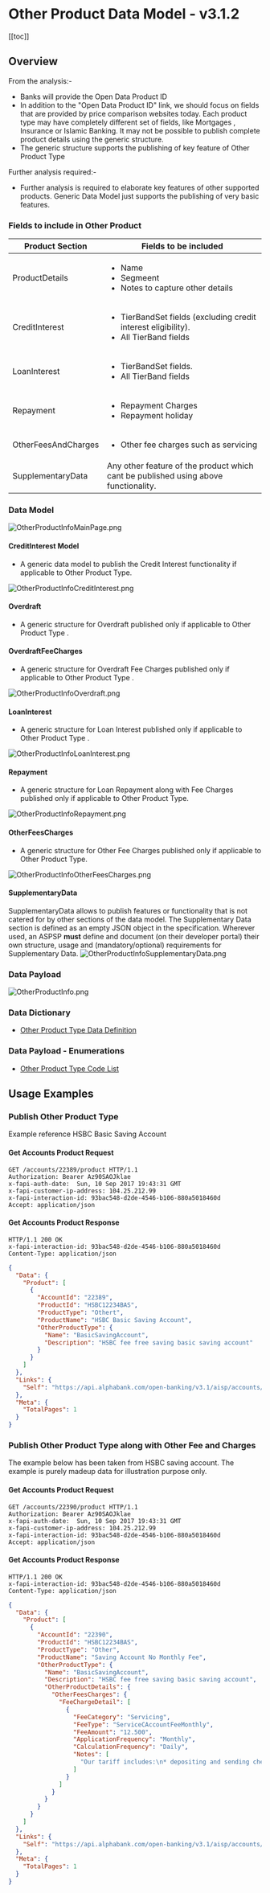 ---
---

# Other Product Data Model - v3.1.2

[[toc]]

## Overview

From the analysis:-

* Banks will provide the Open Data Product ID
* In addition to the "Open Data Product ID" link, we should focus on fields that are provided by price comparison websites today. Each product type may have completely different set of fields, like Mortgages , Insurance or Islamic Banking. It may not be possible to publish complete product details using the generic structure.
* The generic structure supports the publishing of key feature of Other Product Type

Further analysis required:-

* Further analysis is required to elaborate key features of other supported products. Generic Data Model just supports the publishing of very basic features.

### Fields to include in Other Product

| Product Section |Fields to be included |
| --- |--- |
| ProductDetails | <ul><li>Name</li><li>Segmeent</li><li>Notes to capture other details</li></ul> |
| CreditInterest | <ul><li>TierBandSet fields (excluding credit interest eligibility).</li><li>All TierBand fields</li></ul> |
| LoanInterest | <ul><li>TierBandSet fields. <li>All TierBand fields</li></ul> |
| Repayment | <ul><li>Repayment Charges <li>Repayment holiday</li></ul> |
| OtherFeesAndCharges | <ul><li>Other fee charges such as servicing</li></ul> |
| SupplementaryData |Any other feature of the product which cant be published using above functionality. |

### Data Model

![OtherProductInfoMainPage.png](./images/OtherProduct/OtherProductInfoMainPage.png)

#### CreditInterest Model

* A generic data model to publish the Credit Interest functionality if applicable to Other Product Type.

![OtherProductInfoCreditInterest.png](./images/OtherProduct/OtherProductInfoCreditInterest.png)

#### Overdraft

* A generic structure for Overdraft published only if applicable to Other Product Type .

#### OverdraftFeeCharges

* A generic structure for Overdraft Fee Charges published only if applicable to Other Product Type .

![OtherProductInfoOverdraft.png](./images/OtherProduct/OtherProductInfoOverdraft.png)

#### LoanInterest

* A generic structure for Loan Interest published only if applicable to Other Product Type .

![OtherProductInfoLoanInterest.png](./images/OtherProduct/OtherProductInfoLoanInterest.png)

#### Repayment

* A generic structure for Loan Repayment along with Fee Charges published only if applicable to Other Product Type.

![OtherProductInfoRepayment.png](./images/OtherProduct/OtherProductInfoRepayment.png)

#### OtherFeesCharges

* A generic structure for Other Fee Charges published only if applicable to Other Product Type.

![OtherProductInfoOtherFeesCharges.png](./images/OtherProduct/OtherProductInfoOtherFeesCharges.png)

#### SupplementaryData

SupplementaryData allows to publish features or functionality that is not catered for by other sections of the data model.
The Supplementary Data section is defined as an empty JSON object in the specification.
Wherever used, an ASPSP **must** define and document (on their developer portal) their own structure, usage and (mandatory/optional) requirements for Supplementary Data.
![OtherProductInfoSupplementaryData.png](./images/OtherProduct/OtherProductInfoSupplementaryData.png)

### Data Payload

![OtherProductInfo.png](./images/OtherProduct/OtherProductInfo.png)

### Data Dictionary

* [Other Product Type Data Definition](productdatafiles/OtherProductInfo.v3.1.2.DD.xlsx)

### Data Payload - Enumerations

* [Other Product Type Code List](productdatafiles/OtherProduct.v3.1.2.CodeList.xlsx)

## Usage Examples

### Publish Other Product Type

Example reference HSBC Basic Saving Account

#### Get Accounts Product Request

```
GET /accounts/22389/product HTTP/1.1
Authorization: Bearer Az90SAOJklae
x-fapi-auth-date:  Sun, 10 Sep 2017 19:43:31 GMT
x-fapi-customer-ip-address: 104.25.212.99
x-fapi-interaction-id: 93bac548-d2de-4546-b106-880a5018460d
Accept: application/json
```

#### Get Accounts Product Response

```
HTTP/1.1 200 OK
x-fapi-interaction-id: 93bac548-d2de-4546-b106-880a5018460d
Content-Type: application/json
```

```json
{
  "Data": {
    "Product": [
      {
        "AccountId": "22389",
        "ProductId": "HSBC12234BAS",
        "ProductType": "Othert",
        "ProductName": "HSBC Basic Saving Account",
        "OtherProductType": {
          "Name": "BasicSavingAccount",
          "Description": "HSBC fee free saving basic saving account"
        }
      }
    ]
  },
  "Links": {
    "Self": "https://api.alphabank.com/open-banking/v3.1/aisp/accounts/22289/product"
  },
  "Meta": {
    "TotalPages": 1
  }
}
```

### Publish Other Product Type along with Other Fee and Charges

The example below has been taken from HSBC saving account. The example is purely madeup data for illustration purpose only.

#### Get Accounts Product Request

```
GET /accounts/22390/product HTTP/1.1
Authorization: Bearer Az90SAOJklae
x-fapi-auth-date:  Sun, 10 Sep 2017 19:43:31 GMT
x-fapi-customer-ip-address: 104.25.212.99
x-fapi-interaction-id: 93bac548-d2de-4546-b106-880a5018460d
Accept: application/json
```

#### Get Accounts Product Response

```
HTTP/1.1 200 OK
x-fapi-interaction-id: 93bac548-d2de-4546-b106-880a5018460d
Content-Type: application/json
```

```json
{
  "Data": {
    "Product": [
      {
        "AccountId": "22390",
        "ProductId": "HSBC12234BAS",
        "ProductType": "Other",
        "ProductName": "Saving Account No Monthly Fee",
        "OtherProductType": {
          "Name": "BasicSavingAccount",
          "Description": "HSBC fee free saving basic saving account",
          "OtherProductDetails": {
            "OtherFeesCharges": {
              "FeeChargeDetail": [
                {
                  "FeeCategory": "Servicing",
                  "FeeType": "ServiceCAccountFeeMonthly",
                  "FeeAmount": "12.500",
                  "ApplicationFrequency": "Monthly",
                  "CalculationFrequency": "Daily",
                  "Notes": [
                    "Our tariff includes:\n* depositing and sending cheques\n* cash deposits up to the limit your tariff allows\n* withdrawals\n* Direct Debits, standing orders, bill payments\n* Bas credits\n* debit card payments"
                  ]
                }
              ]
            }
          }
        }
      }
    ]
  },
  "Links": {
    "Self": "https://api.alphabank.com/open-banking/v3.1/aisp/accounts/22390/product"
  },
  "Meta": {
    "TotalPages": 1
  }
}
```
